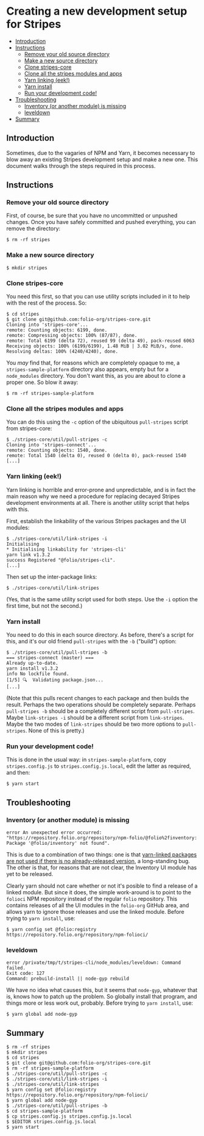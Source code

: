 # Creating a new development setup for Stripes

<!-- md2toc -l 2 new-development-setup.md -->
* [Introduction](#introduction)
* [Instructions](#instructions)
    * [Remove your old source directory](#remove-your-old-source-directory)
    * [Make a new source directory](#make-a-new-source-directory)
    * [Clone stripes-core](#clone-stripes-core)
    * [Clone all the stripes modules and apps](#clone-all-the-stripes-modules-and-apps)
    * [Yarn linking (eek!)](#yarn-linking-eek)
    * [Yarn install](#yarn-install)
    * [Run your development code!](#run-your-development-code)
* [Troubleshooting](#troubleshooting)
    * [Inventory (or another module) is missing](#inventory-or-another-module-is-missing)
    * [leveldown](#leveldown)
* [Summary](#summary)


## Introduction

Sometimes, due to the vagaries of NPM and Yarn, it becomes necessary to blow away an existing Stripes development setup and make a new one. This document walks through the steps required in this process.

## Instructions

### Remove your old source directory

First, of course, be sure that you have no uncommitted or unpushed changes. Once you have safely committed and pushed everything, you can remove the directory:

```
$ rm -rf stripes
```

### Make a new source directory

```
$ mkdir stripes
```

### Clone stripes-core

You need this first, so that you can use utility scripts included in it to help with the rest of the process. So:

```
$ cd stripes
$ git clone git@github.com:folio-org/stripes-core.git
Cloning into 'stripes-core'...
remote: Counting objects: 6199, done.
remote: Compressing objects: 100% (87/87), done.
remote: Total 6199 (delta 72), reused 99 (delta 49), pack-reused 6063
Receiving objects: 100% (6199/6199), 1.48 MiB | 3.02 MiB/s, done.
Resolving deltas: 100% (4240/4240), done.
```

You _may_ find that, for reasons which are completely opaque to me, a `stripes-sample-platform` directory also appears, empty but for a `node_modules` directory. You don't want this, as you are about to clone a proper one. So blow it away:

```
$ rm -rf stripes-sample-platform
```

### Clone all the stripes modules and apps

You can do this using the `-c` option of the ubiquitous `pull-stripes` script from stripes-core:

```
$ ./stripes-core/util/pull-stripes -c
Cloning into 'stripes-connect'...
remote: Counting objects: 1540, done.
remote: Total 1540 (delta 0), reused 0 (delta 0), pack-reused 1540
[...]
```

### Yarn linking (eek!)

Yarn linking is horrible and error-prone and unpredictable, and is in fact the main reason why we need a procedure for replacing decayed Stripes development environments at all. There is another utility script that helps with this.

First, establish the linkability of the various Stripes packages and the UI modules:

```
$ ./stripes-core/util/link-stripes -i
Initialising
* Initialising linkability for 'stripes-cli'
yarn link v1.3.2
success Registered "@folio/stripes-cli".
[...]
```

Then set up the inter-package links:
```
$ ./stripes-core/util/link-stripes
```

(Yes, that is the same utility script used for both steps. Use the `-i` option the first time, but not the second.)


### Yarn install

You need to do this in each source directory. As before, there's a script for this, and it's our old friend `pull-stripes` with the `-b` ("build") option:

```
$ ./stripes-core/util/pull-stripes -b
=== stripes-connect (master) ===
Already up-to-date.
yarn install v1.3.2
info No lockfile found.
[1/5] 🔍  Validating package.json...
[...]
```

(Note that this pulls recent changes to each package and then builds the result. Perhaps the two operations should be completely separate. Perhaps `pull-stripes -b` should be a completely different script from `pull-stripes`. Maybe `link-stripes -i` should be a different script from `link-stripes`. Maybe the two modes of `link-stripes` should be two more options to `pull-stripes`. None of this is pretty.)

### Run your development code!

This is done in the usual way: in `stripes-sample-platform`, copy `stripes.config.js` to `stripes.config.js.local`, edit the latter as required, and then:

```
$ yarn start
```


## Troubleshooting

### Inventory (or another module) is missing

```
error An unexpected error occurred:
"https://repository.folio.org/repository/npm-folio/@folio%2finventory: Package '@folio/inventory' not found".
```

This is due to a combination of two things: one is that [yarn-linked packages are not used if there is no already-released version](https://github.com/yarnpkg/yarn/issues/5298), a long-standing bug. The other is that, for reasons that are not clear, the Inventory UI module has yet to be released.

Clearly yarn should not care whether or not it's posible to find a release of a linked module. But since it does, the simple work-around is to point to the `folioci` NPM repository instead of the regular `folio` repository. This contains releases of all the UI modules in the `folio-org` GitHub area, and allows yarn to ignore those releases and use the linked module. Before trying to `yarn install`, use:

```
$ yarn config set @folio:registry https://repository.folio.org/repository/npm-folioci/
```

### leveldown

```
error /private/tmp/t/stripes-cli/node_modules/leveldown: Command failed.
Exit code: 127
Command: prebuild-install || node-gyp rebuild
```

We have no idea what causes this, but it seems that `node-gyp`, whatever that is, knows how to patch up the problem. So globally install that program, and things more or less work out, probably. Before trying to `yarn install`, use:

```
$ yarn global add node-gyp
```


## Summary

```
$ rm -rf stripes
$ mkdir stripes
$ cd stripes
$ git clone git@github.com:folio-org/stripes-core.git
$ rm -rf stripes-sample-platform
$ ./stripes-core/util/pull-stripes -c
$ ./stripes-core/util/link-stripes -i
$ ./stripes-core/util/link-stripes
$ yarn config set @folio:registry https://repository.folio.org/repository/npm-folioci/
$ yarn global add node-gyp
$ ./stripes-core/util/pull-stripes -b
$ cd stripes-sample-platform
$ cp stripes.config.js stripes.config.js.local
$ $EDITOR stripes.config.js.local
$ yarn start
```


